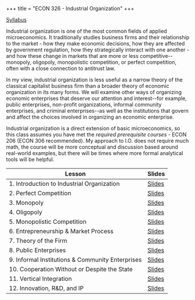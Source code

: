 +++
title = "ECON 326 - Industrial Organization"
+++

[Syllabus](https://www.dropbox.com/s/bmq7s5rttjd7s20/ECON_326_Syllabus_Safner.pdf?dl=0)

Industrial organization is one of the most common fields of applied microeconomics. It traditionally studies business firms and their relationship to the market - how they make economic decisions, how they are affected by government regulation, how they strategically interact with one another - and how these change in markets that are more or less competitive--monopoly, oligopoly, monopolistic competition, or perfect competition, often with a close connection to antitrust law. 

In my view, industrial organization is less useful as a narrow theory of the classical capitalist business firm than a broader theory of economic organization in its many forms. We will examine other ways of organizing economic enterprises that deserve our attention and interest--for example, public enterprises, non-profit organizations, informal community enterprises, and criminal enterprises--as well as the institutions that govern and affect the choices involved in organizing an economic enterprise. 

Industrial organization is a direct extension of basic microeconomics, so this class assumes you have met the *required prerequisite courses* - ECON 206 (ECON 306 recommended). My approach to I.O. does not require much math, the course will be more conceptual and discussion based around real-world examples, but there will be times where more formal analytical tools will be helpful.  


| Lesson | Slides |
|---|---|
| 1. Introduction to Industrial Organization | [Slides](https://www.dropbox.com/s/4zwqvh4xhdq8bxh/1.%20Intro%20to%20IO.pdf?dl=0) |  
| 2. Perfect Competition | [Slides](https://www.dropbox.com/s/g0vef14nfy61c59/2.%20Perfect%20Competition.pdf?dl=0) |
| 3. Monopoly | [Slides](https://www.dropbox.com/s/etm0kvylijgej5m/3.%20Monopoly.pdf?dl=0) |
| 4. Oligopoly | [Slides](https://www.dropbox.com/s/7v8imjolb63feee/4.%20Oligopoly.pdf?dl=0) |
| 5. Monopolistic Competition | [Slides](https://www.dropbox.com/s/b1yecawvs2yoy24/5.%20Monopolistic%20Competition.pdf?dl=0) |
| 6. Entrepreneurship & Market Process | [Slides](https://www.dropbox.com/s/tfid8uc5sc3q4au/6.%20Entrepreneurship%20%26%20Market%20Process.pdf?dl=0) |
| 7. Theory of the Firm | [Slides](https://www.dropbox.com/s/ozgkhrw5lz6ykga/7.%20Theory%20of%20the%20Firm.pdf?dl=0) |
| 8. Public Enterprises | [Slides](https://www.dropbox.com/s/t9vvgxq2r860y5o/8.%20Public%20Enterprises.pdf?dl=0) |
| 9. Informal Institutions & Community Enterprises | [Slides](https://www.dropbox.com/s/cxcngpq54k0gbuk/9.%20Informal%20Institutions%20%26%20Community%20Enterprises.pdf?dl=0) |
| 10. Cooperation Without or Despite the State | [Slides](https://www.dropbox.com/s/ylp8uxto5ajblxc/10.%20Cooperation%20Without%20or%20Despite%20the%20State.pdf?dl=0) |
| 11. Vertical Integration | [Slides](https://www.dropbox.com/s/3ywv9awhjxx45pw/11.%20Vertical%20Integration.pdf?dl=0) |
| 12. Innovation, R&D, and IP | [Slides](https://www.dropbox.com/s/hblgo1x63ne3t5j/12.%20Innovation%2C%20R%26D%2C%20and%20IP.pdf?dl=0) |
